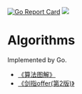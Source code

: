 [![Go Report Card](https://goreportcard.com/badge/github.com/GaiheiluKamei/Algorithms)](https://goreportcard.com/report/github.com/GaiheiluKamei/Algorithms)
[![](https://travis-ci.com/GaiheiluKamei/Algorithms.svg?branch=master)](https://github.com/GaiheiluKamei/Algorithms)

# Algorithms
Implemented by Go.

- [《算法图解》](https://github.com/GaiheiluKamei/Algorithms/tree/master/grokking_algorithms)
- [《剑指offer(第2版)》](https://github.com/GaiheiluKamei/Algorithms/tree/master/offer)